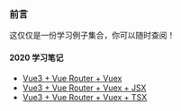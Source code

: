 ### 前言

这仅仅是一份学习例子集合，你可以随时查阅！

#### 2020 学习笔记

- [Vue3 + Vue Router + Vuex](./StudyNotes/Vue3/vue3-router-vuex)
- [Vue3 + Vue Router + Vuex + JSX](./StudyNotes/Vue3/vue3-router-vuex-jsx)
- [Vue3 + Vue Router + Vuex + TSX](./StudyNotes/Vue3/vue3-router-vuex-tsx)